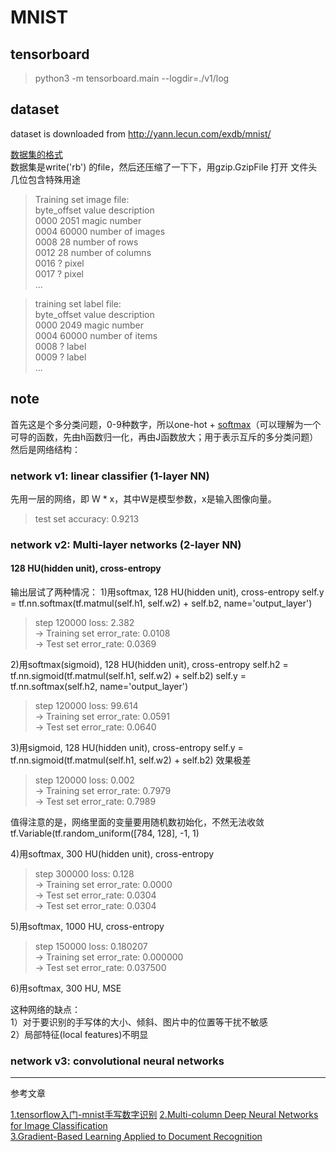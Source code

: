 # MNIST

## tensorboard
> python3 -m tensorboard.main --logdir=./v1/log

## dataset
dataset is downloaded from http://yann.lecun.com/exdb/mnist/

[数据集的格式](https://blog.csdn.net/wspba/article/details/54311566)  
数据集是write('rb') 的file，然后还压缩了一下下，用gzip.GzipFile 打开
文件头几位包含特殊用途  

>Training set image file:  
byte_offset value  description  
0000        2051   magic number  
0004        60000  number of images  
0008        28     number of rows  
0012        28     number of columns  
0016        ?      pixel  
0017        ?      pixel  
...

>training set label file:  
byte_offset value  description  
0000        2049   magic number  
0004        60000  number of items  
0008        ?      label  
0009        ?      label  
...

## note

首先这是个多分类问题，0-9种数字，所以one-hot + [softmax](http://ufldl.stanford.edu/wiki/index.php/Softmax%E5%9B%9E%E5%BD%92)（可以理解为一个可导的函数，先由h函数归一化，再由J函数放大；用于表示互斥的多分类问题）  
然后是网络结构：

### network v1: linear classifier (1-layer NN)

先用一层的网络，即 W * x，其中W是模型参数，x是输入图像向量。
> test set accuracy: 0.9213

### network v2: Multi-layer networks (2-layer NN)

#### 128 HU(hidden unit), cross-entropy
输出层试了两种情况：
1)用softmax, 128 HU(hidden unit), cross-entropy
self.y = tf.nn.softmax(tf.matmul(self.h1, self.w2) + self.b2, name='output_layer')
>step 120000 loss: 2.382  
>     -> Training set error_rate: 0.0108  
>     -> Test set error_rate: 0.0369  

2)用softmax(sigmoid), 128 HU(hidden unit), cross-entropy
self.h2 = tf.nn.sigmoid(tf.matmul(self.h1, self.w2) + self.b2)
self.y = tf.nn.softmax(self.h2, name='output_layer')
>step 120000 loss: 99.614  
     -> Training set error_rate: 0.0591  
     -> Test set error_rate: 0.0640  

3)用sigmoid, 128 HU(hidden unit), cross-entropy
self.y = tf.nn.sigmoid(tf.matmul(self.h1, self.w2) + self.b2)
效果极差
> step 120000 loss: 0.002  
     -> Training set error_rate: 0.7979  
     -> Test set error_rate: 0.7989  

值得注意的是，网络里面的变量要用随机数初始化，不然无法收敛
tf.Variable(tf.random_uniform([784, 128], -1, 1)  

4)用softmax, 300 HU(hidden unit), cross-entropy
> step 300000 loss: 0.128  
     -> Training set error_rate: 0.0000  
     -> Test set error_rate: 0.0304  
     -> Test set error_rate: 0.0304  

5)用softmax, 1000 HU, cross-entropy
> step 150000 loss: 0.180207  
     -> Training set error_rate: 0.000000  
     -> Test set error_rate: 0.037500  

6)用softmax, 300 HU, MSE


这种网络的缺点：  
1）对于要识别的手写体的大小、倾斜、图片中的位置等干扰不敏感  
2）局部特征(local features)不明显  

### network v3: convolutional neural networks





---

参考文章

[1.tensorflow入门-mnist手写数字识别](https://geektutu.com/post/tensorflow-mnist-simplest.html)
[2.Multi-column Deep Neural Networks for Image Classification](https://arxiv.org/pdf/1202.2745.pdf)  
[3.Gradient-Based Learning Applied to Document Recognition](http://yann.lecun.com/exdb/publis/pdf/lecun-98.pdf)